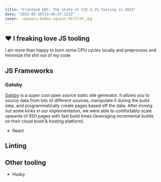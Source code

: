 ```yaml
---
title: "Frontend EDC: The state of CSS & JS tooling in 2022"
date: "2022-05-16T23:46:37.121Z"
cover: ./pexels-bobby-nguyen-9573739.jpg
---
```


## ❤️ I freaking love JS tooling

I am more than happy to burn some CPU cycles locally and preprocess and minimize
the shit out of my code

## JS Frameworks

### Gatsby

[Gatsby](https://www.gatsbyjs.com/) is a super cool open source static site
generator. It allows you to source data from lots of different sources,
manipulate it during the build step, and programmatically create pages based off
the data. After ironing out some kinks in our implementation, we were able to
comfortably scale upwards of 650 pages with fast build times (leveraging
incremental builds on their cloud build & hosting platform).

- React

## Linting

## Other tooling

- Husky
